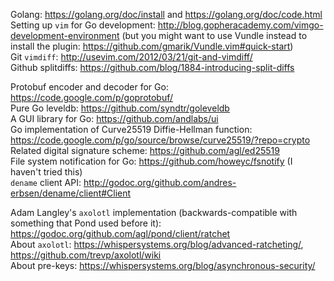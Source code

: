 Golang: <https://golang.org/doc/install> and <https://golang.org/doc/code.html>  
Setting up `vim` for Go development: <http://blog.gopheracademy.com/vimgo-development-environment> (but you might want to use Vundle instead to install the plugin: <https://github.com/gmarik/Vundle.vim#quick-start>)  
Git `vimdiff`: <http://usevim.com/2012/03/21/git-and-vimdiff/>  
Github splitdiffs: <https://github.com/blog/1884-introducing-split-diffs>  

Protobuf encoder and decoder for Go: <https://code.google.com/p/goprotobuf/>  
Pure Go leveldb: <https://github.com/syndtr/goleveldb>  
A GUI library for Go: <https://github.com/andlabs/ui>  
Go implementation of Curve25519 Diffie-Hellman function: <https://code.google.com/p/go/source/browse/curve25519/?repo=crypto>  
Related digital signature scheme: <https://github.com/agl/ed25519>  
File system notification for Go: <https://github.com/howeyc/fsnotify> (I haven't tried this)  
`dename` client API: <http://godoc.org/github.com/andres-erbsen/dename/client#Client>  

Adam Langley's `axolotl` implementation (backwards-compatible with something that Pond used before it): <https://godoc.org/github.com/agl/pond/client/ratchet>  
About `axolotl`: <https://whispersystems.org/blog/advanced-ratcheting/>, <https://github.com/trevp/axolotl/wiki>  
About pre-keys: <https://whispersystems.org/blog/asynchronous-security/>  
